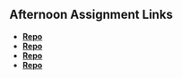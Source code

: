 ## Afternoon Assignment Links

* **[Repo](https://github.com/CamilleIvins/fs-journal)**
* **[Repo](https://camilleivins.github.io/Swarm/)**
* **[Repo](https://camilleivins.github.io/Ice-Cream-Parlor--Code-Scoops/)**
* **[Repo](https://github.com/CamilleIvins/<ASSIGNMENT_REPO>)**
